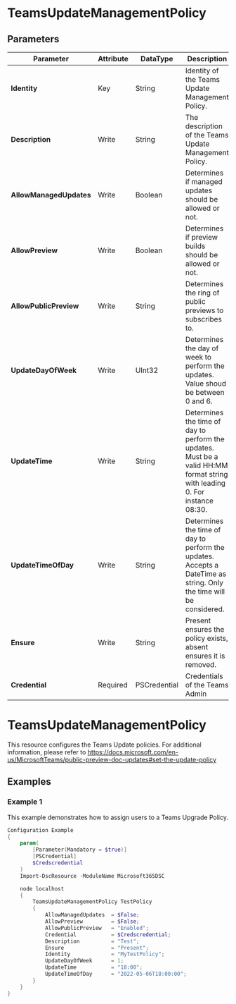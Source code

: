 ﻿# TeamsUpdateManagementPolicy

## Parameters

| Parameter | Attribute | DataType | Description | Allowed Values |
| --- | --- | --- | --- | --- |
| **Identity** | Key | String | Identity of the Teams Update Management Policy. ||
| **Description** | Write | String | The description of the Teams Update Management Policy. ||
| **AllowManagedUpdates** | Write | Boolean | Determines if managed updates should be allowed or not. ||
| **AllowPreview** | Write | Boolean | Determines if preview builds should be allowed or not. ||
| **AllowPublicPreview** | Write | String | Determines the ring of public previews to subscribes to. |Disabled, Enabled, FollowOfficePreview|
| **UpdateDayOfWeek** | Write | UInt32 | Determines the day of week to perform the updates. Value shoud be between 0 and 6. ||
| **UpdateTime** | Write | String | Determines the time of day to perform the updates. Must be a valid HH:MM format string with leading 0. For instance 08:30. ||
| **UpdateTimeOfDay** | Write | String | Determines the time of day to perform the updates. Accepts a DateTime as string. Only the time will be considered. ||
| **Ensure** | Write | String | Present ensures the policy exists, absent ensures it is removed. |Present, Absent|
| **Credential** | Required | PSCredential | Credentials of the Teams Admin ||


# TeamsUpdateManagementPolicy

This resource configures the Teams Update policies. For additional information, please refer to https://docs.microsoft.com/en-us/MicrosoftTeams/public-preview-doc-updates#set-the-update-policy

## Examples

### Example 1

This example demonstrates how to assign users to a Teams Upgrade Policy.

```powershell
Configuration Example
{
    param(
        [Parameter(Mandatory = $true)]
        [PSCredential]
        $Credscredential
    )
    Import-DscResource -ModuleName Microsoft365DSC

    node localhost
    {
        TeamsUpdateManagementPolicy TestPolicy
        {
            AllowManagedUpdates  = $False;
            AllowPreview         = $False;
            AllowPublicPreview   = "Enabled";
            Credential           = $Credscredential;
            Description          = "Test";
            Ensure               = "Present";
            Identity             = "MyTestPolicy";
            UpdateDayOfWeek      = 1;
            UpdateTime           = "18:00";
            UpdateTimeOfDay      = "2022-05-06T18:00:00";
        }
    }
}
```

